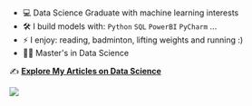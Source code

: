 
- :computer: Data Science Graduate with machine learning interests 
- :hammer_and_wrench: I build models with: `Python` `SQL` `PowerBI` `PyCharm`   ...
- ⚡ I enjoy: reading, badminton, lifting weights and running :) 
- :student: Master's in Data Science

  
✍️ **[Explore My Articles on Data Science](https://medium.com/@aamir34234)**


[<img src="https://img.shields.io/badge/Medium-@aamir34234-black?style=for-the-badge&logo=medium&logoColor=white" />](https://medium.com/@aamir34234)

